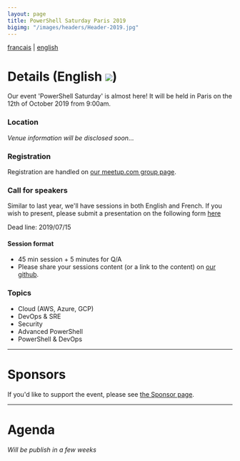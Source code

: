```yaml
---
layout: page
title: PowerShell Saturday Paris 2019
bigimg: "/images/headers/Header-2019.jpg"
---
```


[francais](/powershellsat-2019) | [english](/powershellsat-2019en)

# Details (English ![](https://github.com/FrPSUG/frpsug.github.io/raw/master/images/iconfinder_United-Kingdom-flag_32363.png)) 

Our event 'PowerShell Saturday' is almost here! 
It will be held in Paris on the 12th of October 2019 from 9:00am.

### Location
<i>Venue information will be disclosed soon...</i>

### Registration
Registration are handled on [our meetup.com group page](https://www.meetup.com/fr-FR/FrenchPSUG/events/261869405/).

### Call for speakers

Similar to last year, we'll have sessions in both English and French.
If you wish to present, please submit a presentation on the following form [here](https://docs.google.com/forms/d/e/1FAIpQLSd0Khps45tqPV1qMqzOS6c4y93WNkv-l0dS_yp6rqEBXnLV1w/viewform)

Dead line: 2019/07/15

#### Session format

* 45 min session + 5 minutes for Q/A
* Please share your sessions content (or a link to the content) on [our github](https://github.com/FrPSUG/Presentations).

### Topics

* Cloud (AWS, Azure, GCP)
* DevOps & SRE
* Security
* Advanced PowerShell
* PowerShell & DevOps

<hr>

# Sponsors

If you'd like to support the event, please see [the Sponsor page]().

<hr>

# Agenda

<i>Will be publish in a few weeks</i>